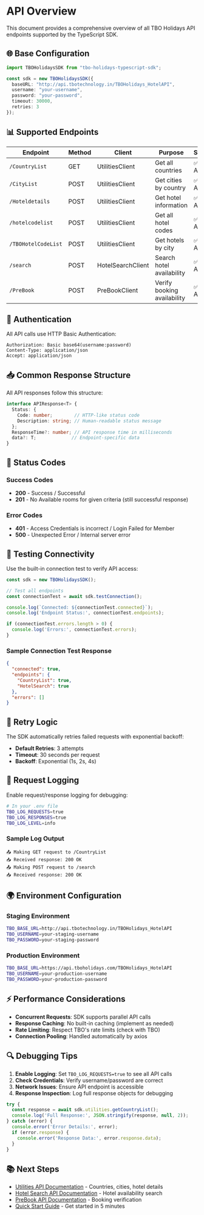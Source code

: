 # API Overview

This document provides a comprehensive overview of all TBO Holidays API endpoints supported by the TypeScript SDK.

## 🌐 Base Configuration

```typescript
import TBOHolidaysSDK from "tbo-holidays-typescript-sdk";

const sdk = new TBOHolidaysSDK({
  baseURL: "http://api.tbotechnology.in/TBOHolidays_HotelAPI",
  username: "your-username",
  password: "your-password",
  timeout: 30000,
  retries: 3
});
```

## 📊 Supported Endpoints

| Endpoint | Method | Client | Purpose | Status |
|----------|--------|--------|---------|--------|
| `/CountryList` | GET | UtilitiesClient | Get all countries | ✅ Active |
| `/CityList` | POST | UtilitiesClient | Get cities by country | ✅ Active |
| `/Hoteldetails` | POST | UtilitiesClient | Get hotel information | ✅ Active |
| `/hotelcodelist` | POST | UtilitiesClient | Get all hotel codes | ✅ Active |
| `/TBOHotelCodeList` | POST | UtilitiesClient | Get hotels by city | ✅ Active |
| `/search` | POST | HotelSearchClient | Search hotel availability | ✅ Active |
| `/PreBook` | POST | PreBookClient | Verify booking availability | ✅ Active |

## 🔐 Authentication

All API calls use HTTP Basic Authentication:

```http
Authorization: Basic base64(username:password)
Content-Type: application/json
Accept: application/json
```

## 📥 Common Response Structure

All API responses follow this structure:

```typescript
interface APIResponse<T> {
  Status: {
    Code: number;        // HTTP-like status code
    Description: string; // Human-readable status message
  };
  ResponseTime?: number; // API response time in milliseconds
  data?: T;             // Endpoint-specific data
}
```

## 🚦 Status Codes

### Success Codes
- **200** - Success / Successful
- **201** - No Available rooms for given criteria (still successful response)

### Error Codes  
- **401** - Access Credentials is incorrect / Login Failed for Member
- **500** - Unexpected Error / Internal server error

## 🧪 Testing Connectivity

Use the built-in connection test to verify API access:

```typescript
const sdk = new TBOHolidaysSDK();

// Test all endpoints
const connectionTest = await sdk.testConnection();

console.log(`Connected: ${connectionTest.connected}`);
console.log('Endpoint Status:', connectionTest.endpoints);

if (connectionTest.errors.length > 0) {
  console.log('Errors:', connectionTest.errors);
}
```

### Sample Connection Test Response

```json
{
  "connected": true,
  "endpoints": {
    "CountryList": true,
    "HotelSearch": true
  },
  "errors": []
}
```

## 🔄 Retry Logic

The SDK automatically retries failed requests with exponential backoff:

- **Default Retries**: 3 attempts
- **Timeout**: 30 seconds per request
- **Backoff**: Exponential (1s, 2s, 4s)

## 📝 Request Logging

Enable request/response logging for debugging:

```bash
# In your .env file
TBO_LOG_REQUESTS=true
TBO_LOG_RESPONSES=true
TBO_LOG_LEVEL=info
```

### Sample Log Output

```
📤 Making GET request to /CountryList
📥 Received response: 200 OK
📤 Making POST request to /search
📥 Received response: 200 OK
```

## 🌍 Environment Configuration

### Staging Environment
```bash
TBO_BASE_URL=http://api.tbotechnology.in/TBOHolidays_HotelAPI
TBO_USERNAME=your-staging-username
TBO_PASSWORD=your-staging-password
```

### Production Environment
```bash
TBO_BASE_URL=https://api.tboholidays.com/TBOHolidays_HotelAPI
TBO_USERNAME=your-production-username  
TBO_PASSWORD=your-production-password
```

## ⚡ Performance Considerations

- **Concurrent Requests**: SDK supports parallel API calls
- **Response Caching**: No built-in caching (implement as needed)
- **Rate Limiting**: Respect TBO's rate limits (check with TBO)
- **Connection Pooling**: Handled automatically by axios

## 🔍 Debugging Tips

1. **Enable Logging**: Set `TBO_LOG_REQUESTS=true` to see all API calls
2. **Check Credentials**: Verify username/password are correct
3. **Network Issues**: Ensure API endpoint is accessible
4. **Response Inspection**: Log full response objects for debugging

```typescript
try {
  const response = await sdk.utilities.getCountryList();
  console.log('Full Response:', JSON.stringify(response, null, 2));
} catch (error) {
  console.error('Error Details:', error);
  if (error.response) {
    console.error('Response Data:', error.response.data);
  }
}
```

## 📚 Next Steps

- [Utilities API Documentation](./utilities.md) - Countries, cities, hotel details
- [Hotel Search API Documentation](./search.md) - Hotel availability search  
- [PreBook API Documentation](./prebook.md) - Booking verification
- [Quick Start Guide](../examples/quickstart.md) - Get started in 5 minutes